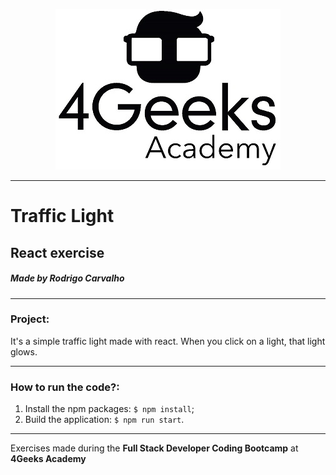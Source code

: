 <p align="center">
  <img src="./src/img/4geeks.jpg">
</p>

------------

# Traffic Light

## React exercise

##### Made by Rodrigo Carvalho

------------

### Project:
 
It's a simple traffic light made with react. When you click on a light, that light glows.

------------

### How to run the code?:
1. Install the npm packages: `$ npm install`;
1. Build the application: `$ npm run start`.

------------

Exercises made during the **Full Stack Developer Coding Bootcamp** at **4Geeks Academy**
